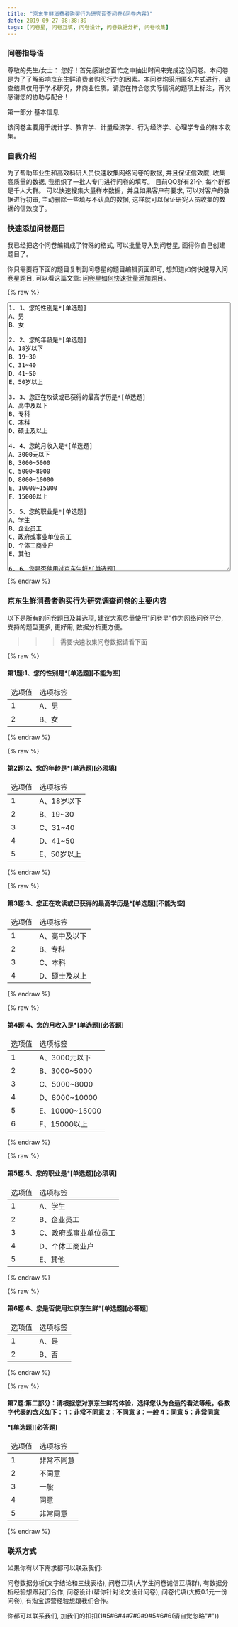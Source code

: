 ```yaml
---
title: "京东生鲜消费者购买行为研究调查问卷(问卷内容)"
date: 2019-09-27 08:38:39
tags: [问卷星, 问卷互填, 问卷设计, 问卷数据分析, 问卷收集]
---
```


### 问卷指导语

尊敬的先生/女士：
您好！首先感谢您百忙之中抽出时间来完成这份问卷。本问卷是为了了解影响京东生鲜消费者购买行为的因素。本问卷均采用匿名方式进行，调查结果仅用于学术研究，非商业性质。请您在符合您实际情况的题项上标注，再次感谢您的协助与配合！

第一部分 基本信息

该问卷主要用于统计学、教育学、计量经济学、行为经济学、心理学专业的样本收集。

<!-- more -->


### 自我介绍

为了帮助毕业生和高效科研人员快速收集网络问卷的数据, 并且保证信效度, 收集高质量的数据, 我组织了一批人专门进行问卷的填写。
目前QQ群有21个, 每个群都是千人大群。 可以快速搜集大量样本数据，并且如果客户有要求, 可以对客户的数据进行初审, 
主动删除一些填写不认真的数据, 这样就可以保证研究人员收集的数据的信效度了。



### 快速添加问卷题目

我已经把这个问卷编辑成了特殊的格式, 可以批量导入到问卷星, 面得你自己创建题目了。

你只需要将下面的题目复制到问卷星的题目编辑页面即可, 想知道如何快速导入问卷星题目, 可以看这篇文章: [问卷星如何快速批量添加题目](https://mlln.cn/2019/06/01/%E9%97%AE%E5%8D%B7%E6%98%9F%E5%A6%82%E4%BD%95%E5%BF%AB%E9%80%9F%E6%B7%BB%E5%8A%A0%E6%89%B9%E9%87%8F%E9%A2%98%E7%9B%AE/index.html)。

{% raw %}
<textarea rows="40" style="width: 100%;">1. 1、您的性别是*[单选题]
A、男
B、女

2. 2、您的年龄是*[单选题]
A、18岁以下
B、19~30
C、31~40
D、41~50
E、50岁以上

3. 3、您正在攻读或已获得的最高学历是*[单选题]
A、高中及以下
B、专科
C、本科
D、硕士及以上

4. 4、您的月收入是*[单选题]
A、3000元以下
B、3000~5000
C、5000~8000
D、8000~10000
E、10000~15000
F、15000以上

5. 5、您的职业是*[单选题]
A、学生
B、企业员工
C、政府或事业单位员工
D、个体工商业户
E、其他

6. 6、您是否使用过京东生鲜*[单选题]
A、是
B、否

7. 第二部分：请根据您对京东生鲜的体验，选择您认为合适的看法等级。各数字代表的含义如下：
1：非常不同意
2：不同意
3：一般
4：同意
5：非常同意

*[单选题]
非常不同意
不同意
一般
同意
非常同意</textarea>
{% endraw %}

### 京东生鲜消费者购买行为研究调查问卷的主要内容

以下是所有的问卷题目及其选项, 建议大家尽量使用"问卷星"作为网络问卷平台, 支持的题型更多, 更好用, 数据分析更方便。

>>> 需要快速收集问卷数据请看下面


{% raw %}
<div class="qitem">
<h4>第1题:1、您的性别是*[单选题][不能为空]</h4>

<table class="table">
<thead>
<tr><td>选项值</td><td>选项标签</td></tr>
</thead>
<tbody>
<tr><td>1</td><td>A、男</td></tr>
<tr><td>2</td><td>B、女</td></tr>
</tbody>
</table>

</div>
{% endraw %}


{% raw %}
<div class="qitem">
<h4>第2题:2、您的年龄是*[单选题][必须填]</h4>

<table class="table">
<thead>
<tr><td>选项值</td><td>选项标签</td></tr>
</thead>
<tbody>
<tr><td>1</td><td>A、18岁以下</td></tr>
<tr><td>2</td><td>B、19~30</td></tr>
<tr><td>3</td><td>C、31~40</td></tr>
<tr><td>4</td><td>D、41~50</td></tr>
<tr><td>5</td><td>E、50岁以上</td></tr>
</tbody>
</table>

</div>
{% endraw %}


{% raw %}
<div class="qitem">
<h4>第3题:3、您正在攻读或已获得的最高学历是*[单选题][不能为空]</h4>

<table class="table">
<thead>
<tr><td>选项值</td><td>选项标签</td></tr>
</thead>
<tbody>
<tr><td>1</td><td>A、高中及以下</td></tr>
<tr><td>2</td><td>B、专科</td></tr>
<tr><td>3</td><td>C、本科</td></tr>
<tr><td>4</td><td>D、硕士及以上</td></tr>
</tbody>
</table>

</div>
{% endraw %}


{% raw %}
<div class="qitem">
<h4>第4题:4、您的月收入是*[单选题][必答题]</h4>

<table class="table">
<thead>
<tr><td>选项值</td><td>选项标签</td></tr>
</thead>
<tbody>
<tr><td>1</td><td>A、3000元以下</td></tr>
<tr><td>2</td><td>B、3000~5000</td></tr>
<tr><td>3</td><td>C、5000~8000</td></tr>
<tr><td>4</td><td>D、8000~10000</td></tr>
<tr><td>5</td><td>E、10000~15000</td></tr>
<tr><td>6</td><td>F、15000以上</td></tr>
</tbody>
</table>

</div>
{% endraw %}


{% raw %}
<div class="qitem">
<h4>第5题:5、您的职业是*[单选题][必须填]</h4>

<table class="table">
<thead>
<tr><td>选项值</td><td>选项标签</td></tr>
</thead>
<tbody>
<tr><td>1</td><td>A、学生</td></tr>
<tr><td>2</td><td>B、企业员工</td></tr>
<tr><td>3</td><td>C、政府或事业单位员工</td></tr>
<tr><td>4</td><td>D、个体工商业户</td></tr>
<tr><td>5</td><td>E、其他</td></tr>
</tbody>
</table>

</div>
{% endraw %}


{% raw %}
<div class="qitem">
<h4>第6题:6、您是否使用过京东生鲜*[单选题][必答题]</h4>

<table class="table">
<thead>
<tr><td>选项值</td><td>选项标签</td></tr>
</thead>
<tbody>
<tr><td>1</td><td>A、是</td></tr>
<tr><td>2</td><td>B、否</td></tr>
</tbody>
</table>

</div>
{% endraw %}


{% raw %}
<div class="qitem">
<h4>第7题:第二部分：请根据您对京东生鲜的体验，选择您认为合适的看法等级。各数字代表的含义如下：
1：非常不同意
2：不同意
3：一般
4：同意
5：非常同意

*[单选题][必答题]</h4>

<table class="table">
<thead>
<tr><td>选项值</td><td>选项标签</td></tr>
</thead>
<tbody>
<tr><td>1</td><td>非常不同意</td></tr>
<tr><td>2</td><td>不同意</td></tr>
<tr><td>3</td><td>一般</td></tr>
<tr><td>4</td><td>同意</td></tr>
<tr><td>5</td><td>非常同意</td></tr>
</tbody>
</table>

</div>
{% endraw %}



<!-- ---
title: 心理教育医学的问卷免费下载
date: 2019-05-23 08:59:15
tags: [问卷星, 问卷网, 问卷下载, 问卷互填, 问卷设计, 问卷模板, 毕业问卷, 问卷数据分析, 问卷代填, ]
--- -->

### 联系方式
 
如果你有以下需求都可以联系我们:

问卷数据分析(文字结论和三线表格), 问卷互填(大学生问卷诚信互填群), 有数据分析经验想跟我们合作, 问卷设计(帮你针对论文设计问卷), 问卷代填(大概0.1元一份问卷), 有淘宝运营经验想跟我们合作。

你都可以联系我们, 加我们的扣扣(1#5#6#4#7#9#9#5#6#6(请自觉忽略"#"))
